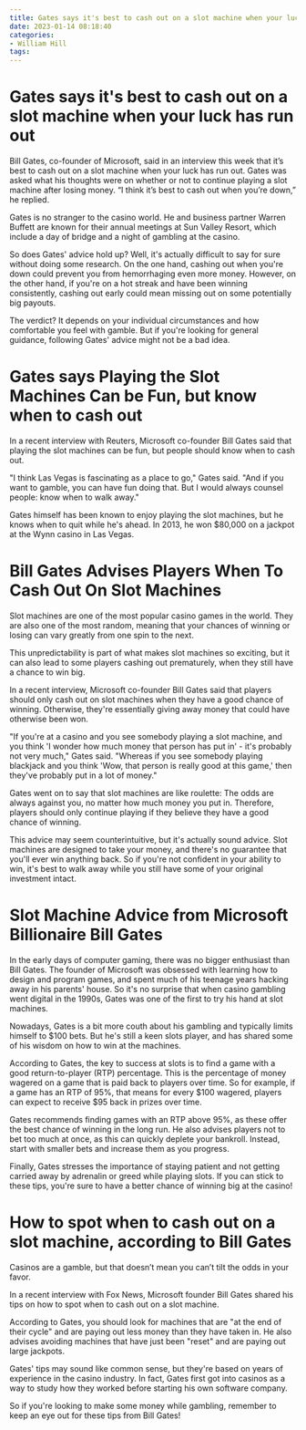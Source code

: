 ```yaml
---
title: Gates says it's best to cash out on a slot machine when your luck has run out 
date: 2023-01-14 08:18:40
categories:
- William Hill
tags:
---
```



#  Gates says it's best to cash out on a slot machine when your luck has run out 

Bill Gates, co-founder of Microsoft, said in an interview this week that it’s best to cash out on a slot machine when your luck has run out. Gates was asked what his thoughts were on whether or not to continue playing a slot machine after losing money. “I think it’s best to cash out when you’re down,” he replied.

Gates is no stranger to the casino world. He and business partner Warren Buffett are known for their annual meetings at Sun Valley Resort, which include a day of bridge and a night of gambling at the casino.

So does Gates' advice hold up? Well, it's actually difficult to say for sure without doing some research. On the one hand, cashing out when you're down could prevent you from hemorrhaging even more money. However, on the other hand, if you're on a hot streak and have been winning consistently, cashing out early could mean missing out on some potentially big payouts.

The verdict? It depends on your individual circumstances and how comfortable you feel with gamble. But if you're looking for general guidance, following Gates' advice might not be a bad idea.

#  Gates says Playing the Slot Machines Can be Fun, but know when to cash out 

In a recent interview with Reuters, Microsoft co-founder Bill Gates said that playing the slot machines can be fun, but people should know when to cash out.

"I think Las Vegas is fascinating as a place to go," Gates said. "And if you want to gamble, you can have fun doing that. But I would always counsel people: know when to walk away."

Gates himself has been known to enjoy playing the slot machines, but he knows when to quit while he's ahead. In 2013, he won $80,000 on a jackpot at the Wynn casino in Las Vegas.

#  Bill Gates Advises Players When To Cash Out On Slot Machines 

Slot machines are one of the most popular casino games in the world. They are also one of the most random, meaning that your chances of winning or losing can vary greatly from one spin to the next.

This unpredictability is part of what makes slot machines so exciting, but it can also lead to some players cashing out prematurely, when they still have a chance to win big.

In a recent interview, Microsoft co-founder Bill Gates said that players should only cash out on slot machines when they have a good chance of winning. Otherwise, they're essentially giving away money that could have otherwise been won.

"If you're at a casino and you see somebody playing a slot machine, and you think 'I wonder how much money that person has put in' - it's probably not very much," Gates said. "Whereas if you see somebody playing blackjack and you think 'Wow, that person is really good at this game,' then they've probably put in a lot of money."

Gates went on to say that slot machines are like roulette: The odds are always against you, no matter how much money you put in. Therefore, players should only continue playing if they believe they have a good chance of winning.

This advice may seem counterintuitive, but it's actually sound advice. Slot machines are designed to take your money, and there's no guarantee that you'll ever win anything back. So if you're not confident in your ability to win, it's best to walk away while you still have some of your original investment intact.

#  Slot Machine Advice from Microsoft Billionaire Bill Gates 

In the early days of computer gaming, there was no bigger enthusiast than Bill Gates. The founder of Microsoft was obsessed with learning how to design and program games, and spent much of his teenage years hacking away in his parents' house. So it's no surprise that when casino gambling went digital in the 1990s, Gates was one of the first to try his hand at slot machines.

Nowadays, Gates is a bit more couth about his gambling and typically limits himself to $100 bets. But he's still a keen slots player, and has shared some of his wisdom on how to win at the machines.

According to Gates, the key to success at slots is to find a game with a good return-to-player (RTP) percentage. This is the percentage of money wagered on a game that is paid back to players over time. So for example, if a game has an RTP of 95%, that means for every $100 wagered, players can expect to receive $95 back in prizes over time.

Gates recommends finding games with an RTP above 95%, as these offer the best chance of winning in the long run. He also advises players not to bet too much at once, as this can quickly deplete your bankroll. Instead, start with smaller bets and increase them as you progress.

Finally, Gates stresses the importance of staying patient and not getting carried away by adrenalin or greed while playing slots. If you can stick to these tips, you're sure to have a better chance of winning big at the casino!

#  How to spot when to cash out on a slot machine, according to Bill Gates

Casinos are a gamble, but that doesn’t mean you can’t tilt the odds in your favor.

In a recent interview with Fox News, Microsoft founder Bill Gates shared his tips on how to spot when to cash out on a slot machine.

According to Gates, you should look for machines that are "at the end of their cycle" and are paying out less money than they have taken in. He also advises avoiding machines that have just been "reset" and are paying out large jackpots.

Gates' tips may sound like common sense, but they're based on years of experience in the casino industry. In fact, Gates first got into casinos as a way to study how they worked before starting his own software company.

So if you're looking to make some money while gambling, remember to keep an eye out for these tips from Bill Gates!